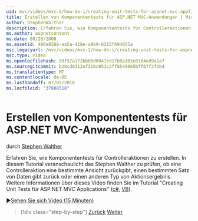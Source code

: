 ```yaml
---
uid: mvc/videos/mvc-2/how-do-i/creating-unit-tests-for-aspnet-mvc-applications
title: Erstellen von Komponententests für ASP.NET MVC-Anwendungen | Microsoft-Dokumentation
author: StephenWalther
description: Erfahren Sie, wie Komponententests für Controlleraktionen zu erstellen. In diesem Tutorial veranschaulicht das Stephen Walther zu prüfen, ob eine Controlleraktion eine geben zurückgegeben...
ms.author: aspnetcontent
ms.date: 08/20/2008
ms.assetid: 490a8588-aa5a-418e-a9b9-6215f694055a
msc.legacyurl: /mvc/videos/mvc-2/how-do-i/creating-unit-tests-for-aspnet-mvc-applications
msc.type: video
ms.openlocfilehash: 99f57a172bb00d6047ed1fb0a103e0164ed9a1a7
ms.sourcegitcommit: b28cd0313af316c051c2ff8549865bff67f2fbb4
ms.translationtype: MT
ms.contentlocale: de-DE
ms.lasthandoff: 07/05/2018
ms.locfileid: "37808518"
---
```

<a name="creating-unit-tests-for-aspnet-mvc-applications"></a>Erstellen von Komponententests für ASP.NET MVC-Anwendungen
====================
durch [Stephen Walther](https://github.com/StephenWalther)

Erfahren Sie, wie Komponententests für Controlleraktionen zu erstellen. In diesem Tutorial veranschaulicht das Stephen Walther zu prüfen, ob eine Controlleraktion eine bestimmte Ansicht zurückgibt, einen bestimmten Satz von Daten gibt zurück oder einen anderen Typ von Aktionsergebnis. Weitere Informationen über dieses Video finden Sie im Tutorial "Creating Unit Tests für ASP.NET MVC Applications" ([c#](../../../overview/older-versions-1/unit-testing/creating-unit-tests-for-asp-net-mvc-applications-cs.md), [VB](../../../overview/older-versions-1/unit-testing/creating-unit-tests-for-asp-net-mvc-applications-vb.md)).

[&#9654;Sehen Sie sich Video (15 Minuten)](https://channel9.msdn.com/Blogs/ASP-NET-Site-Videos/creating-unit-tests-for-aspnet-mvc-applications)

> [!div class="step-by-step"]
> [Zurück](preventing-javascript-injection-attacks.md)
> [Weiter](creating-custom-html-helpers.md)
